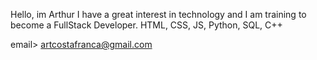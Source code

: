 Hello, im Arthur
I have a great interest in technology and I am training to become a FullStack Developer.
HTML, CSS, JS, Python, SQL, C++

email> artcostafranca@gmail.com

<!---
ArthurCFDev/ArthurCFDev is a ✨ special ✨ repository because its `README.md` (this file) appears on your GitHub profile.
You can click the Preview link to take a look at your changes.
--->
